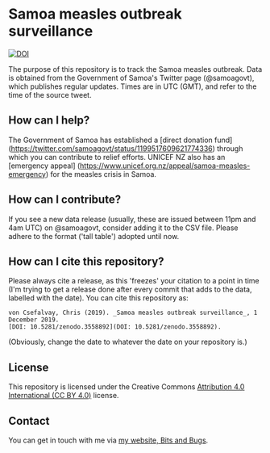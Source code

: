 # Samoa measles outbreak surveillance

[![DOI](https://zenodo.org/badge/225143525.svg)](https://zenodo.org/badge/latestdoi/225143525) 


The purpose of this repository is to track the Samoa measles outbreak. Data is 
obtained from the Government of Samoa's Twitter page (@samoagovt), which 
publishes regular updates. Times are in UTC (GMT), and refer to the time of 
the source tweet.

## How can I help?

The Government of Samoa has established a [direct donation fund]
(https://twitter.com/samoagovt/status/1199517609621774336) through which you
can contribute to relief efforts. UNICEF NZ also has an [emergency appeal]
(https://www.unicef.org.nz/appeal/samoa-measles-emergency) for the measles 
crisis in Samoa.

## How can I contribute?

If you see a new data release (usually, these are issued between 11pm and 4am 
UTC) on @samoagovt, consider adding it to the CSV file. Please adhere to the 
format ('tall table') adopted until now.

## How can I cite this repository?

Please always cite a release, as this 'freezes' your citation to a point in 
time (I'm trying to get a release done after every commit that adds to the 
data, labelled with the date). You can cite this repository as:

```
von Csefalvay, Chris (2019). _Samoa measles outbreak surveillance_, 1 December 2019. 
[DOI: 10.5281/zenodo.3558892](DOI: 10.5281/zenodo.3558892).
```

(Obviously, change the date to whatever the date on your repository is.)

## License

This repository is licensed under the Creative Commons [Attribution 4.0 International (CC BY 4.0)](https://creativecommons.org/licenses/by/4.0/)
license.

## Contact

You can get in touch with me via [my website, Bits and Bugs](https://bitsandbugs.io).

